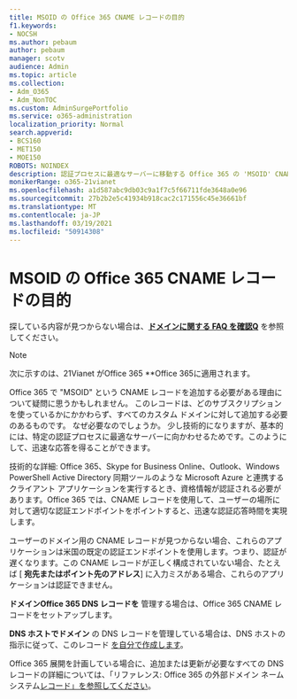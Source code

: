 ```yaml
---
title: MSOID の Office 365 CNAME レコードの目的
f1.keywords:
- NOCSH
ms.author: pebaum
author: pebaum
manager: scotv
audience: Admin
ms.topic: article
ms.collection:
- Adm_O365
- Adm_NonTOC
ms.custom: AdminSurgePortfolio
ms.service: o365-administration
localization_priority: Normal
search.appverid:
- BCS160
- MET150
- MOE150
ROBOTS: NOINDEX
description: 認証プロセスに最適なサーバーに移動する Office 365 の 'MSOID' CNAME レコードの詳細については、応答を速くします。
monikerRange: o365-21vianet
ms.openlocfilehash: a1d587abc9db03c9a1f7c5f66711fde3648a0e96
ms.sourcegitcommit: 27b2b2e5c41934b918cac2c171556c45e36661bf
ms.translationtype: MT
ms.contentlocale: ja-JP
ms.lasthandoff: 03/19/2021
ms.locfileid: "50914308"
---
```

# <a name="whats-the-purpose-of-the-office-365-cname-record-for-msoid"></a>MSOID の Office 365 CNAME レコードの目的

 探している内容が見つからない場合は、**[ドメインに関する FAQ を確認Q](../setup/domains-faq.yml)** を参照してください。 
> [!NOTE]
> 次に示すのは、21Vianet がOffice 365 **Office 365に適用されます。
  
Office 365 で "MSOID" という CNAME レコードを追加する必要がある理由について疑問に思うかもしれません。 このレコードは、どのサブスクリプションを使っているかにかかわらず、すべてのカスタム ドメインに対して追加する必要のあるものです。 なぜ必要なのでしょうか。 少し技術的になりますが、基本的には、特定の認証プロセスに最適なサーバーに向かわせるためです。このようにして、迅速な応答を得ることができます。
  
技術的な詳細: Office 365、Skype for Business Online、Outlook、Windows PowerShell Active Directory 同期ツールのような Microsoft Azure と連携するクライアント アプリケーションを実行するとき、資格情報が認証される必要があります。Office 365 では、CNAME レコードを使用して、ユーザーの場所に対して適切な認証エンドポイントをポイントすると、迅速な認証応答時間を実現します。
  
ユーザーのドメイン用の CNAME レコードが見つからない場合、これらのアプリケーションは米国の既定の認証エンドポイントを使用します。つまり、認証が遅くなります。この CNAME レコードが正しく構成されていない場合、たとえば [ **宛先またはポイント先のアドレス**] に入力ミスがある場合、これらのアプリケーションは認証できません。
  
 **ドメインOffice 365 DNS レコードを** 管理する場合は、Office 365 CNAME レコードをセットアップします。 
  
 **DNS ホストでドメイン** の DNS レコードを管理している場合は、DNS ホストの指示に従って、このレコード [を自分で作成します](../get-help-with-domains/create-dns-records-at-any-dns-hosting-provider.md)。
  
Office 365 展開を計画している場合に、追加または更新が必要なすべての DNS レコードの詳細については、「リファレンス: Office 365 の外部ドメイン ネーム システム[レコード」を参照してください](../../enterprise/external-domain-name-system-records.md)。
